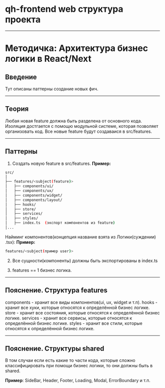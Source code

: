 # qh-frontend web структура проекта

---

# Методичка: Архитектура бизнес логики в React/Next 


## Введение 
Тут описаны паттерны создание новых фич.

---

## Теория
Любая новая feature должна быть разделена от основного кода. 
Изоляция достгается с помощю модульной системе, которая позволяет организовать код. 
Все новые feature будут создаваися в src/features.

---

## Паттерны

1. Создать новую feature в src/features.
**Пример:**

```bash
src/
│
├── features/<subject(feature)>
│   ├── components/ui/
│   ├── components/ux/
│   ├── components/widget/
│   ├── components/layout/
│   ├── hooks/
│   ├── store/
│   ├── services/
│   ├── styles/
│   ├── index.ts  (экспорт компонентов из feature)
│...
```

Найминг компонентов(концепция название взята из Логики(суждении) <subject><predicative>.tsx):
**Пример:**

```bash
features/<subject(пример user)>
```

2. Все сущности(компоненты) должны быть экспортированы в index.ts

3. features == 1 бизнес логика.

---

## Пояснение. Структура features

components - хранит все виды компонентов(ui, ux, widget и т.п).
hooks - хранит все хуки, которые относятся к определённой бизнес логике.
store - хранит все состояния, которые относятся к определённой бизнес логике.
services - хранит все сервисы, которые относятся к определённой бизнес логике.
styles - хранит все стили, которые относятся к определённой бизнес логике.


--- 

## Пояснение. Структуры shared

В том случаи если есть какие то части кода, которые сложно классифицировать
при помощи бизнес логики, то они должны быть в shared.

**Пример**: SideBar, Header, Footer, Loading, Modal, ErrorBoundary и т.п.